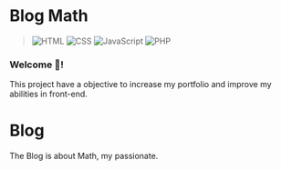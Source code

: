 # Blog Math

> ![HTML](https://img.shields.io/badge/HTML5-E34F26?style=for-the-badge&logo=html5&logoColor=white)
> ![CSS](https://img.shields.io/badge/CSS3-1572B6?style=for-the-badge&logo=css3&logoColor=white)
> ![JavaScript](https://img.shields.io/badge/JavaScript-323330?style=for-the-badge&logo=javascript&logoColor=F7DF1E)
> ![PHP](https://img.shields.io/badge/PHP-777BB4?style=for-the-badge&logo=php&logoColor=white)

### Welcome 👋!
This project have a objective to increase my portfolio and improve my abilities in front-end. 

# Blog

The Blog is about Math, my passionate.
